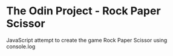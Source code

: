 # The Odin Project - Rock Paper Scissor

JavaScript attempt to create the game Rock Paper Scissor using console.log